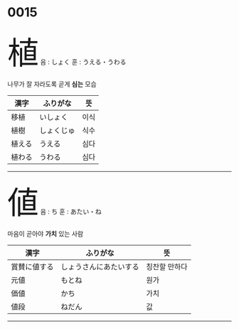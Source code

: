 # 0015


<span style="font-size: 500%;">植</span> 음 : しょく 훈 : うえる・うわる

나무가 잘 자라도록 곧게 **심는** 모습

| 漢字 | ふりがな | 뜻 |
| --- | --- | --- |
|移植|いしょく|이식
|植樹|しょくじゅ|식수
|植える|うえる|심다
|植わる|うわる|심다


---


<span style="font-size: 500%;">値</span> 음 : ち 훈 : あたい・ね

마음이 곧아야 **가치** 있는 사람

| 漢字 | ふりがな | 뜻 |
| --- | --- | --- |
|賞賛に値する|しょうさんにあたいする|칭찬할 만하다
|元値|もとね|원가
|価値|かち|가치
|値段|ねだん|값


---


